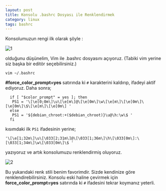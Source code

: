 ```yaml
---
layout: post
title: Konsolu .bashrc Dosyası ile Renklendirmek
category: linux
tags: bashrc
---
```


Konsolumuzun rengi ilk olarak şöyle :

![1](/file/konsol-normal.png)

olduğunu düşünelim, Vim ile .bashrc dosyasını açıyoruz. (Tabiki vim yerine siz başka bir editör seçebilirsiniz.)

	vim ~/.bashrc

**#force_color_prompt=yes** satırında ki `#` karakterini kaldırıp, ifadeyi aktif ediyoruz. Daha sonra;

	  if [ "$color_prompt" = yes ]; then
	   PS1 = '\[\e[0;0m\]\u\[\e[m\]@\[\e[0m\]\w\[\e[m\]\[\e[0m\]\[\e[0m\]\$\[\e[m\]\[\e[0m\] '
	  else
	   PS1 = '${debian_chroot:+($debian_chroot)}\u@\h:\w\$ '
	  fi

kısımdaki ilk `PS1` ifadesinin yerine;

	'\[\e[1;32m\]\u\[\033[2;31m\]@\[\033[1;36m\]\h\[\033[0m\]:\[\033[1;34m\]\w\[\033[0m\]\$ '

yazıyoruz ve artık konsolumuzu renklendirmiş oluyoruz.

![2](/file/konsol-renkli.png)

Bu yukarıdaki renk stili benim favorimdir. Sizde kendinize göre renklendirebilirsiniz. Konsolu eski haline çevirmek için **force_color_prompt=yes** satırında ki `#` ifadesini tekrar koymanız yeterli.


